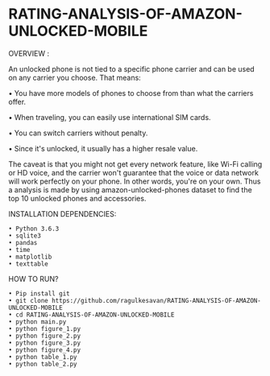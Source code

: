 # RATING-ANALYSIS-OF-AMAZON-UNLOCKED-MOBILE
OVERVIEW :

An unlocked phone is not tied to a specific phone carrier and can be used on any carrier you choose. 
That means:

 • You have more models of phones to choose from than what the carriers offer.

 • When traveling, you can easily use international SIM cards.

 • You can switch carriers without penalty.

 • Since it's unlocked, it usually has a higher resale value.

The caveat is that you might not get every network feature, like Wi-Fi calling or HD voice, and the carrier won't guarantee that the voice or data network will work perfectly on your phone. In other words, you're on your own.
Thus a analysis is made by using amazon-unlocked-phones dataset to find the top 10 unlocked phones  and accessories.

INSTALLATION  DEPENDENCIES:
    
    • Python 3.6.3
    • sqlite3
    • pandas
    • time
    • matplotlib
    • texttable

HOW TO RUN?
   
    • Pip install git
    • git clone https://github.com/ragulkesavan/RATING-ANALYSIS-OF-AMAZON-UNLOCKED-MOBILE
    • cd RATING-ANALYSIS-OF-AMAZON-UNLOCKED-MOBILE
    • python main.py
    • python figure_1.py
    • python figure_2.py
    • python figure_3.py
    • python figure_4.py
    • python table_1.py
    • python table_2.py
      
